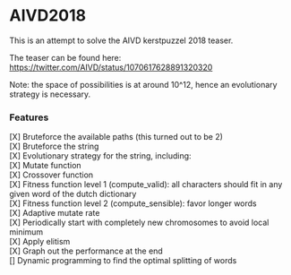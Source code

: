 # AIVD2018

This is an attempt to solve the AIVD kerstpuzzel 2018 teaser.

The teaser can be found here: https://twitter.com/AIVD/status/1070617628891320320

Note: the space of possibilities is at around 10^12, hence an evolutionary strategy is necessary.


### Features
[X] Bruteforce the available paths (this turned out to be 2)   
[X] Bruteforce the string     
[X] Evolutionary strategy for the string, including:   
[X] Mutate function   
[X] Crossover function   
[X] Fitness function level 1 (compute_valid): all characters should fit in any given word of the dutch dictionary   
[X] Fitness function level 2 (compute_sensible): favor longer words   
[X] Adaptive mutate rate   
[X] Periodically start with completely new chromosomes to avoid local minimum   
[X] Apply elitism   
[X] Graph out the performance at the end   
[] Dynamic programming to find the optimal splitting of words   
